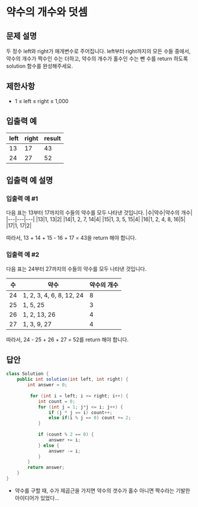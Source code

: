 # 약수의 개수와 덧셈
## 문제 설명
두 정수 left와 right가 매개변수로 주어집니다. left부터 right까지의 모든 수들 중에서, 약수의 개수가 짝수인 수는 더하고, 약수의 개수가 홀수인 수는 뺀 수를 return 하도록 solution 함수를 완성해주세요.

## 제한사항
- 1 ≤ left ≤ right ≤ 1,000
## 입출력 예
|left|right|result|
|---|---|---|
|13|17|43|
|24|27|52|
## 입출력 예 설명
### 입출력 예 #1

다음 표는 13부터 17까지의 수들의 약수를 모두 나타낸 것입니다.
|수|약수|약수의 개수|
|---|---|---|
|13|1, 13|2|
|14|1, 2, 7, 14|4|
|15|1, 3, 5, 15|4|
|16|1, 2, 4, 8, 16|5|
|17|1, 17|2|

따라서, 13 + 14 + 15 - 16 + 17 = 43을 return 해야 합니다.
### 입출력 예 #2

다음 표는 24부터 27까지의 수들의 약수를 모두 나타낸 것입니다.

|수|약수|약수의 개수|
|---|---|---|
|24|1, 2, 3, 4, 6, 8, 12, 24|8|
|25|1, 5, 25|3|
|26|1, 2, 13, 26|4|
|27|1, 3, 9, 27|4|

따라서, 24 - 25 + 26 + 27 = 52를 return 해야 합니다.

## 답안
```java
class Solution {
    public int solution(int left, int right) {
        int answer = 0;
 
         for (int i = left; i <= right; i++) {
            int count = 0;
            for (int j = 1; j*j <= i; j++) {
                if (j * j == i) count++;
                else if(i % j == 0) count += 2;
            }
             
            if (count % 2 == 0) {
                answer += i;
            } else {
                answer -= i;
            }
        }
        return answer;
    }
}
```
- 약수를 구할 때, 수가 제곱근을 가지면 약수의 갯수가 홀수 아니면 짝수라는 기발한 아이디어가 있었다...
